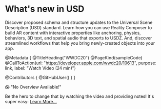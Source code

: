 # What's new in USD

Discover proposed schema and structure updates to the Universal Scene Description (USD) standard. Learn how you can use Reality Composer to build AR content with interactive properties like anchoring, physics, behaviors, 3D text, and spatial audio that exports to USDZ. And, discover streamlined workflows that help you bring newly-created objects into your app.

@Metadata {
   @TitleHeading("WWDC20")
   @PageKind(sampleCode)
   @CallToAction(url: "https://developer.apple.com/wwdc20/10613", purpose: link, label: "Watch Video (24 min)")

   @Contributors {
      @GitHubUser(<replace this with your GitHub handle>)
   }
}

😱 "No Overview Available!"

Be the hero to change that by watching the video and providing notes! It's super easy:
 [Learn More…](https://wwdcnotes.github.io/WWDCNotes/documentation/wwdcnotes/contributing)

